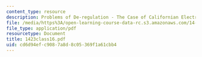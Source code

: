 ```yaml
---
content_type: resource
description: Problems of De-regulation - The Case of Californian Electricity
file: /media/https%3A/open-learning-course-data-rc.s3.amazonaws.com/14-23-government-regulation-of-industry-spring-2003/cd6d94efc9087a8d8c05369f1a61cbb4_1423class16.pdf
file_type: application/pdf
resourcetype: Document
title: 1423class16.pdf
uid: cd6d94ef-c908-7a8d-8c05-369f1a61cbb4
---
```

